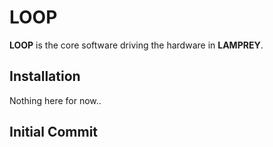 # LOOP

**LOOP** is the core software driving the hardware in **LAMPREY**.

## Installation

Nothing here for now..

## Initial Commit
